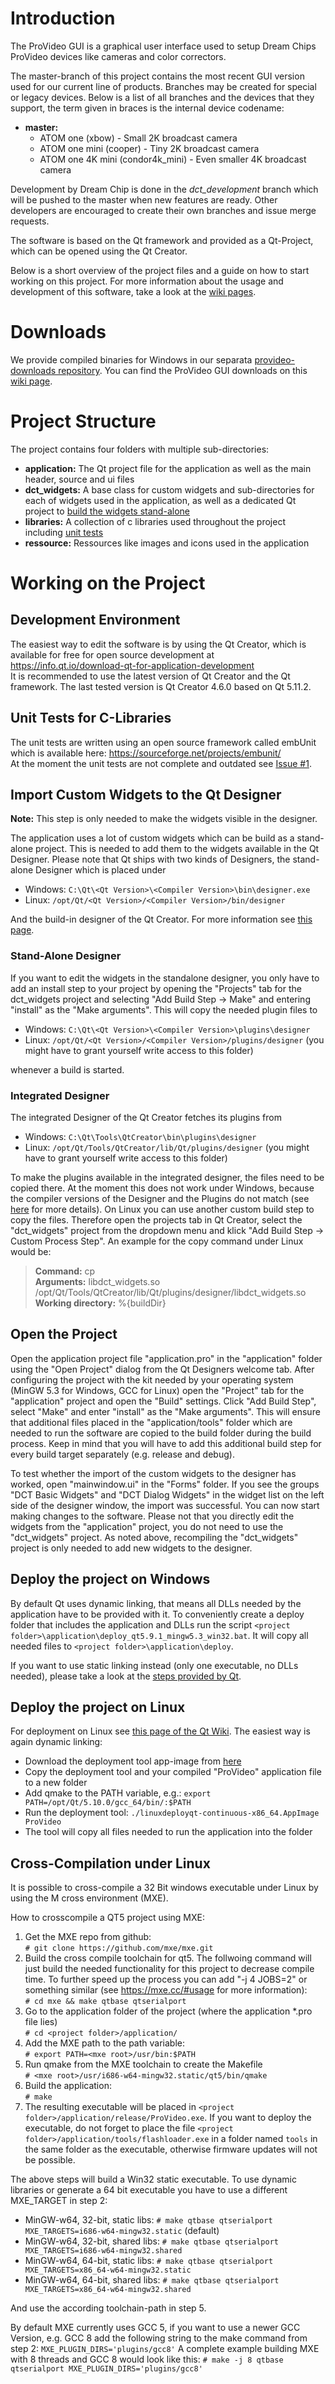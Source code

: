 # Introduction
The ProVideo GUI is a graphical user interface used to setup Dream Chips ProVideo devices like cameras and color correctors.

The master-branch of this project contains the most recent GUI version used for our current line of products. Branches may be created for special or legacy devices. Below is a list of all branches and the devices that they support, the term given in braces is the internal device codename:

* **master:**
  * ATOM one (xbow) - Small 2K broadcast camera
  * ATOM one mini (cooper) - Tiny 2K broadcast camera
  * ATOM one 4K mini (condor4k_mini) - Even smaller 4K broadcast camera

Development by Dream Chip is done in the *dct_development* branch which will be pushed to the master when new features are ready. Other developers are encouraged to create their own branches and issue merge requests.

The software is based on the Qt framework and provided as a Qt-Project, which can be opened using the Qt Creator.

Below is a short overview of the project files and a guide on how to start working on this project. For more information about the usage and development of this software, take a look at the [wiki pages](https://gitlab.com/dreamchip/provideo-gui/wikis/home).

# Downloads
We provide compiled binaries for Windows in our separata [provideo-downloads repository](https://gitlab.com/dreamchip/provideo-downloads). You can find the ProVideo GUI downloads on this [wiki page](https://gitlab.com/dreamchip/provideo-downloads/wikis/ProVideo-GUI).

# Project Structure
The project contains four folders with multiple sub-directories:

* **application:** The Qt project file for the application as well as the main header, source and ui files  
* **dct_widgets:** A base class for custom widgets and sub-directories for each of widgets used in the application, as well as a dedicated Qt project to [build the widgets stand-alone](#import-custom-widgets-to-the-qt-designer)
* **libraries:** A collection of c libraries used throughout the project including [unit tests](#unit-tests-for-c-libraries)
* **ressource:** Ressources like images and icons used in the application

# Working on the Project
## Development Environment
The easiest way to edit the software is by using the Qt Creator, which is available for free for open source development at https://info.qt.io/download-qt-for-application-development    
It is recommended to use the latest version of Qt Creator and the Qt framework. The last tested version is Qt Creator 4.6.0 based on Qt 5.11.2.

## Unit Tests for C-Libraries
The unit tests are written using an open source framework called embUnit which is available here: https://sourceforge.net/projects/embunit/  
At the moment the unit tests are not complete and outdated see [Issue #1](dreamchip/provideo-gui#1).

## Import Custom Widgets to the Qt Designer
**Note:** This step is only needed to make the widgets visible in the designer.

The application uses a lot of custom widgets which can be build as a stand-alone project. This is needed to add them to the widgets available in the Qt Designer. Please note that Qt ships with two kinds of Designers, the stand-alone Designer which is placed under

* Windows: ```C:\Qt\<Qt Version>\<Compiler Version>\bin\designer.exe```
* Linux: ```/opt/Qt/<Qt Version>/<Compiler Version>/bin/designer```

And the build-in designer of the Qt Creator. For more information see [this page](http://doc.qt.io/qtcreator/adding-plugins.html).

### Stand-Alone Designer
If you want to edit the widgets in the standalone designer, you only have to add an install step to your project by opening the "Projects" tab for the dct_widgets project and selecting "Add Build Step -> Make" and entering "install" as the "Make arguments". This will copy the needed plugin files to

* Windows: ```C:\Qt\<Qt Version>\<Compiler Version>\plugins\designer```
* Linux: ```/opt/Qt/<Qt Version>/<Compiler Version>/plugins/designer``` (you might have to grant yourself write access to this folder)

whenever a build is started.

### Integrated Designer
The integrated Designer of the Qt Creator fetches its plugins from

* Windows: ```C:\Qt\Tools\QtCreator\bin\plugins\designer```
* Linux: ```/opt/Qt/Tools/QtCreator/lib/Qt/plugins/designer``` (you might have to grant yourself write access to this folder)

To make the plugins available in the integrated designer, the files need to be copied there. At the moment this does not work under Windows, because the compiler versions of the Designer and the Plugins do not match (see [here](http://doc.qt.io/qtcreator/adding-plugins.html#matching-build-keys) for more details). On Linux you can use another custom build step to copy the files. Therefore open the projects tab in Qt Creator, select the "dct_widgets" project from the dropdown menu and klick "Add Build Step -> Custom Process Step". An example for the copy command under Linux would be:

>**Command:** cp  
>**Arguments:** libdct_widgets.so /opt/Qt/Tools/QtCreator/lib/Qt/plugins/designer/libdct_widgets.so  
>**Working directory:** %{buildDir}

## Open the Project
Open the application project file "application.pro" in the "application" folder using the "Open Project" dialog from the Qt Designers welcome tab. After configuring the project with the kit needed by your operating system (MinGW 5.3 for Windows, GCC for Linux) open the "Project" tab for the "application" project and open the "Build" settings. Click "Add Build Step", select "Make" and enter "install" as the "Make arguments". This will ensure that additional files placed in the "application/tools" folder which are needed to run the software are copied to the build folder during the build process. Keep in mind that you will have to add this additional build step for every build target separately (e.g. release and debug).

To test whether the import of the custom widgets to the designer has worked, open "mainwindow.ui" in the "Forms" folder. If you see the groups "DCT Basic Widgets" and "DCT Dialog Widgets" in the widget list on the left side of the designer window, the import was successful. You can now start making changes to the software. Please not that you directly edit the widgets from the "application" project, you do not need to use the "dct_widgets" project. As noted above, recompiling the "dct_widgets" project is only needed to add new widgets to the designer.

## Deploy the project on Windows
By default Qt uses dynamic linking, that means all DLLs needed by the application have to be provided with it. To conveniently create a deploy folder that includes the application and DLLs run the script ```<project folder>\application\deploy_qt5.9.1_mingw5.3_win32.bat```. It will copy all needed files to ```<project folder>\application\deploy```.

If you want to use static linking instead (only one executable, no DLLs needed), please take a look at the [steps provided by Qt](https://wiki.qt.io/Building_a_static_Qt_for_Windows_using_MinGW).

## Deploy the project on Linux
For deployment on Linux see [this page of the Qt Wiki](https://wiki.qt.io/Deploying_a_Qt5_Application_Linux). The easiest way is again dynamic linking:

* Download the deployment tool app-image from [here](https://github.com/probonopd/linuxdeployqt/releases)
* Copy the deployment tool and your compiled "ProVideo" application file to a new folder
* Add qmake to the PATH variable, e.g.: ```export PATH=/opt/Qt/5.10.0/gcc_64/bin/:$PATH```
* Run the deployment tool: ```./linuxdeployqt-continuous-x86_64.AppImage ProVideo```
* The tool will copy all files needed to run the application into the folder

## Cross-Compilation under Linux
It is possible to cross-compile a 32 Bit windows executable under Linux by using the M cross environment (MXE).

How to crosscompile a QT5 project using MXE:

1. Get the MXE repo from github:  
   ```# git clone https://github.com/mxe/mxe.git```
2. Build the cross compile toolchain for qt5. The follwoing command will just build the needed functionality for this project to decrease compile time. To further speed up the process you can add "-j 4 JOBS=2" or something similar (see https://mxe.cc/#usage for more information):  
   ```# cd mxe && make qtbase qtserialport```
3. Go to the application folder of the project (where the application *.pro file lies)  
   ```# cd <project folder>/application/```
4. Add the MXE path to the path variable:  
   ```# export PATH=<mxe root>/usr/bin:$PATH```
5. Run qmake from the MXE toolchain to create the Makefile  
   ```# <mxe root>/usr/i686-w64-mingw32.static/qt5/bin/qmake```
6. Build the application:  
   ```# make```
7. The resulting executable will be placed in ```<project folder>/application/release/ProVideo.exe```. If you want to deploy the executable, do not forget to place the file ```<project folder>/application/tools/flashloader.exe``` in a folder named ```tools``` in the same folder as the executable, otherwise firmware updates will not be possible.

The above steps will build a Win32 static executable. To use dynamic libraries or generate a 64 bit executable you have to use a different MXE_TARGET in step 2:

* MinGW-w64, 32-bit, static libs: ```# make qtbase qtserialport MXE_TARGETS=i686-w64-mingw32.static``` (default)
* MinGW-w64, 32-bit, shared libs: ```# make qtbase qtserialport MXE_TARGETS=i686-w64-mingw32.shared```
* MinGW-w64, 64-bit, static libs: ```# make qtbase qtserialport MXE_TARGETS=x86_64-w64-mingw32.static```
* MinGW-w64, 64-bit, shared libs: ```# make qtbase qtserialport MXE_TARGETS=x86_64-w64-mingw32.shared```

And use the according toolchain-path in step 5.

By default MXE currently uses GCC 5, if you want to use a newer GCC Version, e.g. GCC 8 add the following string to the make command from step 2: ```MXE_PLUGIN_DIRS='plugins/gcc8'```
A complete example building MXE with 8 threads and GCC 8 would look like this: ```# make -j 8 qtbase qtserialport MXE_PLUGIN_DIRS='plugins/gcc8'```
